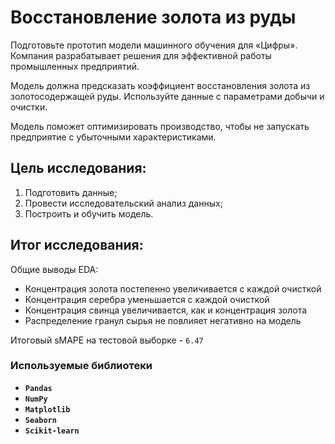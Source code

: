 # Восстановление золота из руды

Подготовьте прототип модели машинного обучения для «Цифры». Компания разрабатывает решения для эффективной работы промышленных предприятий.

Модель должна предсказать коэффициент восстановления золота из золотосодержащей руды. Используйте данные с параметрами добычи и очистки. 

Модель поможет оптимизировать производство, чтобы не запускать предприятие с убыточными характеристиками.

## Цель исследования:

1. Подготовить данные;
2. Провести исследовательский анализ данных;
3. Построить и обучить модель.

## Итог исследования:

Общие выводы EDA:

* Концентрация золота постепенно увеличивается с каждой очисткой
* Концентрация серебра уменьшается с каждой очисткой
* Концентрация свинца увеличивается, как и концентрация золота
* Распределение гранул сырья не повлияет негативно на модель

Итоговый sMAPE на тестовой выборке - `6.47`



### Используемые библиотеки
- **`Pandas`**
- **`NumPy`**
- **`Matplotlib`**
- **`Seaborn`**
- **`Scikit-learn`**